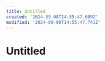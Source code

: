 ```yaml
---
title: Untitled
created: '2024-09-08T14:55:47.689Z'
modified: '2024-09-08T14:55:47.741Z'
---
```


# Untitled
